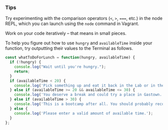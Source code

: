 ### Tips

Try experimenting with the comparison operators (`<`, `>`, `===`, etc.) in the node REPL, which you can launch using the `node` command in Vagrant.

Work on your code iteratively – that means in small pieces. 

To help you figure out how to use `hungry` and `availableTime` inside your function, try outputting their values to the Terminal as follows.

```javascript
const whatToDoForLunch = function(hungry, availableTime) {
  if (!hungry) {
    console.log("Wait until you're hungry.");
    return;
  }
  if (availableTime < 20) {
    console.log('Pick something up and eat it back in the Lab or in the kitchen, where you can get to know your fellow classmates.');
  } else if (availableTime >= 20 && availableTime <= 30) {
    console.log('You deserve a break and could try a place in Gastown.');
  } else if (availableTime > 30) {
    console.log('This is a bootcamp after all. You should probably reconsider');
  } else {
    console.log('Please enter a valid amount of available time.');
  }
};
```

